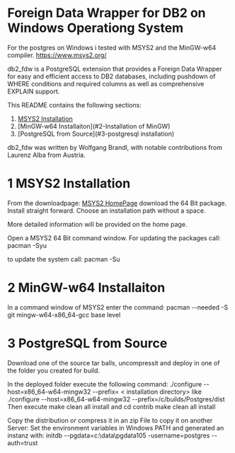 Foreign Data Wrapper for DB2 on Windows Operationg System
=========================================================

For the postgres on Windows i tested with MSYS2 and the MinGW-w64 compiler.
https://www.msys2.org/


db2_fdw is a PostgreSQL extension that provides a Foreign Data Wrapper for
easy and efficient access to DB2 databases, including pushdown of WHERE
conditions and required columns as well as comprehensive EXPLAIN support.

This README contains the following sections:

1. [MSYS2 Installation](#1-msys2)
2. [MinGW-w64 Installaiton](#2-Installation of MinGW)
3. [PostgreSQL from Source](#3-postgresql installation)

db2_fdw was written by Wolfgang Brandl, with notable contributions from
Laurenz Alba from Austria.

1 MSYS2 Installation
====================

From the downloadpage:
[MSYS2 HomePage](https://www.msys2.org/)
download the 64 Bit package. Install straight forward. Choose an installation path without a space.

More detailed information will be provided on the home page.

Open a MSYS2 64 Bit command window.
For updating the packages call:
pacman -Syu

to update the system call:
pacman -Su



2 MinGW-w64 Installaiton
========================
In a command window of MSYS2 enter the command:
pacman --needed -S git mingw-w64-x86_64-gcc base level

3 PostgreSQL from Source
========================
Download one of the source tar balls, uncompressit and deploy in one of the folder you created for build.

In the deployed folder execute the following command:
./configure --host=x86_64-w64-mingw32 --prefix= < installation directory>
like
./configure --host=x86_64-w64-mingw32 --prefix=/c/builds/Postgres/dist
Then execute
make clean all install
and
cd contrib
make clean all install

Copy the distribution or compress it in an zip File to copy it on another Server:
Set the environment variables in Windows PATH and generated an instanz with:
initdb --pgdata=c:\data\pgdata105 -username=postgres --auth=trust
